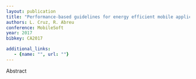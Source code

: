 ```yaml
---
layout: publication
title: "Performance-based guidelines for energy efficient mobile applications"
authors: L. Cruz, R. Abreu
conference: MobileSoft
year: 2017
bibkey: CA2017

additional_links:
   - {name: "", url: ""}
---
```

Abstract
